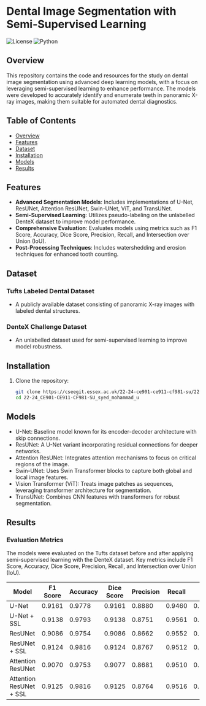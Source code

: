 # Dental Image Segmentation with Semi-Supervised Learning

![License](https://img.shields.io/badge/license-MIT-blue.svg)
![Python](https://img.shields.io/badge/python-3.8%2B-blue)

## Overview

This repository contains the code and resources for the study on dental image segmentation using advanced deep learning models, with a focus on leveraging semi-supervised learning to enhance performance. The models were developed to accurately identify and enumerate teeth in panoramic X-ray images, making them suitable for automated dental diagnostics.

## Table of Contents

- [Overview](#overview)
- [Features](#features)
- [Dataset](#dataset)
- [Installation](#installation)
- [Models](#models)
- [Results](#results)

## Features

- **Advanced Segmentation Models**: Includes implementations of U-Net, ResUNet, Attention ResUNet, Swin-UNet, ViT, and TransUNet.
- **Semi-Supervised Learning**: Utilizes pseudo-labeling on the unlabelled DenteX dataset to improve model performance.
- **Comprehensive Evaluation**: Evaluates models using metrics such as F1 Score, Accuracy, Dice Score, Precision, Recall, and Intersection over Union (IoU).
- **Post-Processing Techniques**: Includes watershedding and erosion techniques for enhanced tooth counting.

## Dataset

### Tufts Labeled Dental Dataset
- A publicly available dataset consisting of panoramic X-ray images with labeled dental structures.
  
### DenteX Challenge Dataset
- An unlabelled dataset used for semi-supervised learning to improve model robustness.

## Installation

1. Clone the repository:
   ```bash
   git clone https://cseegit.essex.ac.uk/22-24-ce901-ce911-cf981-su/22-24_CE901-CE911-CF981-SU_syed_mohammad_u.git
   cd 22-24_CE901-CE911-CF981-SU_syed_mohammad_u

## Models
- U-Net: Baseline model known for its encoder-decoder architecture with skip connections.
- ResUNet: A U-Net variant incorporating residual connections for deeper networks.
- Attention ResUNet: Integrates attention mechanisms to focus on critical regions of the image.
- Swin-UNet: Uses Swin Transformer blocks to capture both global and local image features.
- Vision Transformer (ViT): Treats image patches as sequences, leveraging transformer architecture for segmentation.
- TransUNet: Combines CNN features with transformers for robust segmentation.

## Results

### Evaluation Metrics

The models were evaluated on the Tufts dataset before and after applying semi-supervised learning with the DenteX dataset. Key metrics include F1 Score, Accuracy, Dice Score, Precision, Recall, and Intersection over Union (IoU).

| Model                         | F1 Score | Accuracy | Dice Score | Precision | Recall | IoU   |
|-------------------------------|----------|----------|------------|-----------|--------|-------|
| U-Net                         | 0.9161   | 0.9778   | 0.9161     | 0.8880    | 0.9460 | 0.8452|
| U-Net + SSL                   | 0.9138   | 0.9793   | 0.9138     | 0.8751    | 0.9561 | 0.8413|
| ResUNet                       | 0.9086   | 0.9754   | 0.9086     | 0.8662    | 0.9552 | 0.8324|
| ResUNet + SSL                 | 0.9124   | 0.9816   | 0.9124     | 0.8767    | 0.9512 | 0.8390|
| Attention ResUNet             | 0.9070   | 0.9753   | 0.9077     | 0.8681    | 0.9510 | 0.8309|
| Attention ResUNet + SSL       | 0.9125   | 0.9816   | 0.9125     | 0.8764    | 0.9516 | 0.8391|

